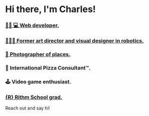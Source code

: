 # Hi there, I'm Charles!

### [👨🏻‍ 💻 Web developer.](https://charleskantz.com)
### [👨🏻‍🎨  Former art director and visual designer in robotics.](http://design.charleskantz.com)
### [📸  Photographer of places.](https://instagram.com/charleskantz)
### 🍕  International Pizza Consultant™.
### 🕹  Video game enthusiast.
### [{R} Rithm School grad.](https://rithmschool.com)

Reach out and say hi!
